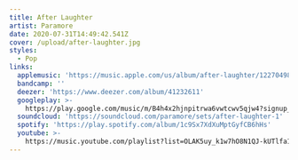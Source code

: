 ```yaml
---
title: After Laughter
artist: Paramore
date: 2020-07-31T14:49:42.541Z
cover: /upload/after-laughter.jpg
styles:
  - Pop
links:
  applemusic: 'https://music.apple.com/us/album/after-laughter/1227049864?uo=4'
  bandcamp: ''
  deezer: 'https://www.deezer.com/album/41232611'
  googleplay: >-
    https://play.google.com/music/m/B4h4x2hjnpitrwa6vwtcwv5qjw4?signup_if_needed=1
  soundcloud: 'https://soundcloud.com/paramore/sets/after-laughter-1'
  spotify: 'https://play.spotify.com/album/1c9Sx7XdXuMptGyfCB6hHs'
  youtube: >-
    https://music.youtube.com/playlist?list=OLAK5uy_k1w7hO8N1QJ-kUTlfa1wzy7TcYXRX5VOM
---
```


